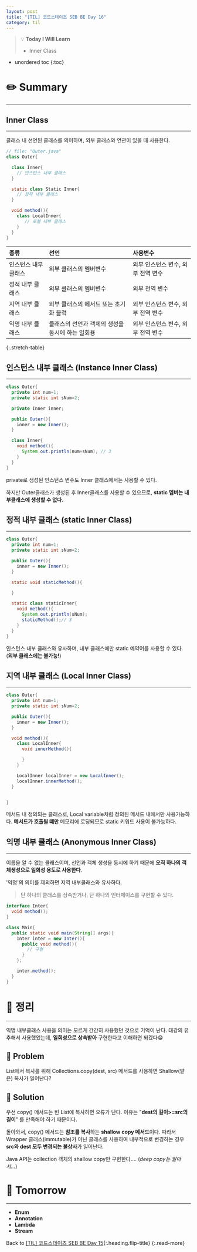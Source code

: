 ```yaml
---
layout: post
title: "[TIL] 코드스테이츠 SEB BE Day 16"
category: til
---
```

> 💡 **Today I Will Learn**
>
> * Inner Class

* unordered toc
{:toc}

# ✏️ Summary
***

## Inner Class
***

클래스 내 선언된 클래스를 의미하며, 외부 클래스와 연관이 있을 때 사용한다.

```java
// file: "Outer.java"
class Outer{

  class Inner{
    // 인스턴스 내부 클래스
  }

  static class Static Inner{
    // 정적 내부 클래스
  }

  void method(){
    class LocalInner{
       // 로컬 내부 클래스
    }
  }
}
```

|종류|선언|사용변수|
|:--|:--|:--|
|인스턴스 내부 클래스|외부 클래스의 멤버변수|외부 인스턴스 변수, 외부 전역 변수|
|정적 내부 클래스|외부 클래스의 멤버변수|외부 전역 변수|
|지역 내부 클래스|외부 클래스의 메서드 또는 초기화 블럭|외부 인스턴스 변수, 외부 전역 변수|
|익명 내부 클래스|클래스의 선언과 객체의 생성을 동시에 하는 일회용|외부 인스턴스 변수, 외부 전역 변수|
{:.stretch-table}

## 인스턴스 내부 클래스 (Instance Inner Class)
***

```java
class Outer{
  private int num=1;
  private static int sNum=2;

  private Inner inner;

  public Outer(){
    inner = new Inner();
  }

  class Inner{
    void method(){
      System.out.println(num+sNum); // 3
    }
  }
}
```

private로 생성된 인스턴스 변수도 Inner 클래스에서는 사용할 수 있다.

하지만 Outer클래스가 생성된 후 Inner클래스를 사용할 수 있으므로, **static 멤버는 내부클래스에 생성할 수 없다.**

## 정적 내부 클래스 (static Inner Class)
***

```java
class Outer{
  private int num=1;
  private static int sNum=2;

  public Outer(){
    inner = new Inner();
  }

  static void staticMethod(){

  }

  static class staticInner{
    void method(){
      System.out.println(sNum);
      staticMethod();// 3
    }
  }
}
```

인스턴스 내부 클래스와 유사하며, 내부 클래스에만 static 예약어를 사용할 수 있다. (**외부 클래스에는 불가능!**)

## 지역 내부 클래스 (Local Inner Class)
***

```java
class Outer{
  private int num=1;
  private static int sNum=2;

  public Outer(){
    inner = new Inner();
  }

  void method(){
    class LocalInner{
      void innerMethod(){

      }
    }

    LocalInner localInner = new LocalInner();
    localInner.innerMethod();
  }


}
```

메서드 내 정의되는 클래스로, Local variable처럼 정의된 메서드 내에서만 사용가능하다. **메서드가 호출될 떄만** 메모리에 로딩되므로 static 키워드 사용이 불가능하다.

## 익명 내부 클래스 (Anonymous Inner Class)
***

이름을 알 수 없는 클래스이며, 선언과 객체 생성을 동시에 하기 때문에 **오직 하나의 객체생성으로 일회성 용도로 사용한다**.

'익명'의 의미를 제외하면 지역 내부클래스와 유사하다.

> 단 하나의 클래스를 상속받거나, 단 하나의 인터페이스를 구현할 수 있다.

```java
interface Inter{
  void method();
}

class Main{
  public static void main(String[] args){
    Inter inter = new Inter(){
      public void method(){
        // 구현
      }
    };

    inter.method();
  }
}
```

# 📌 정리
***

익명 내부클래스 사용을 의미는 모르게 간간히 사용했던 것으로 기억이 난다. 대강의 유추해서 사용했었는데, **일회성으로 상속받아** 구현한다고 이해하면 되겠다😁

## 👿 Problem

List에서 복사를 위해 Collections.copy(dest, src) 메서드를 사용하면 Shallow(얕은) 복사가 일어난다?

## 👼 Solution

우선 copy() 메서드는 빈 List에 복사하면 오류가 난다. 이유는 "**dest의 길이>=src의 길이**" 를 만족해야 하기 때문이다.

돌아와서, copy() 메서드는 **참조를 복사**하는 **shallow copy 메서드**이다. 따라서 Wrapper 클래스(immutable)가 아닌 클래스를 사용하여 내부적으로 변경하는 경우 **src와 dest 모두 변경되는 불상사**가 일어난다.

Java API는 collection 객체의 shallow copy만 구현한다.... (*deep copy는 알아서...*)

# 🎯 Tomorrow
***
* **Enum**
* **Annotation**
* **Lambda**
* **Stream**

Back to [[TIL] 코드스테이츠 SEB BE Day 15](220517-til){:.heading.flip-title}
{:.read-more}